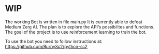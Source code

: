 # WIP

The working Bot is written in file main.py
It is currently able to defeat Medium Zerg AI.
The plan is to explore the API's possibilites and functions.
The goal of the project is to use reinforcement learning to train the bot.

To use the bot you need to follow instructions at:
https://github.com/BurnySc2/python-sc2
